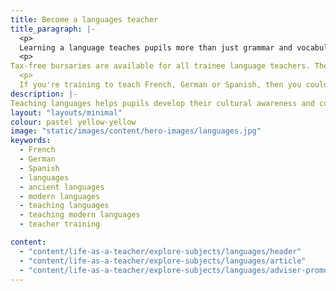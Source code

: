 ```yaml
---
title: Become a languages teacher
title_paragraph: |-
  <p>
  Learning a language teaches pupils more than just grammar and vocabulary. As a languages teacher, you'll help pupils gain a greater appreciation and understanding of the world.</p>
  <p>
Tax-free bursaries are available for all trainee language teachers. These bursaries include ancient languages.</p> 
  <p>
  If you're training to teach French, German or Spanish, then you could be eligible for a scholarship of $scholarships_languagesfrenchgermanspanish$.</p>
description: |-
Teaching languages helps pupils develop their cultural awareness and communication skills. Explore what you'll teach and what funding is available for training.
layout: "layouts/minimal"
colour: pastel yellow-yellow
image: "static/images/content/hero-images/languages.jpg"
keywords:
  - French
  - German
  - Spanish
  - languages
  - ancient languages
  - modern languages
  - teaching languages
  - teaching modern languages
  - teacher training

content:
  - "content/life-as-a-teacher/explore-subjects/languages/header"
  - "content/life-as-a-teacher/explore-subjects/languages/article"
  - "content/life-as-a-teacher/explore-subjects/languages/adviser-promo-languages"
---
```

